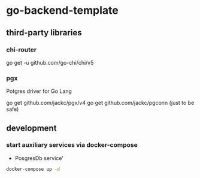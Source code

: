 # go-backend-template

## third-party libraries

### chi-router
go get -u github.com/go-chi/chi/v5

### pgx
Potgres driver for Go Lang

go get github.com/jackc/pgx/v4
go get github.com/jackc/pgconn (just to be safe)


## development

### start auxiliary services via docker-compose

- PosgresDb service'


```bash
docker-compose up -d
```


